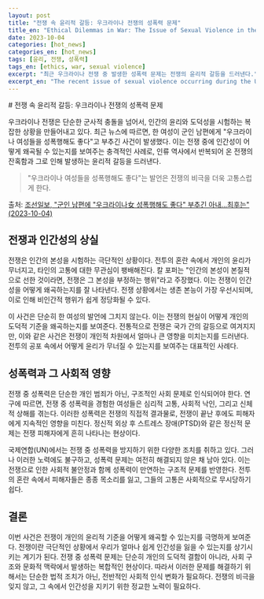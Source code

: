 ```yaml
---
layout: post
title: "전쟁 속 윤리적 갈등: 우크라이나 전쟁의 성폭력 문제"
title_en: "Ethical Dilemmas in War: The Issue of Sexual Violence in the Ukraine Conflict"
date: 2023-10-04
categories: [hot_news]
categories_en: [hot_news]
tags: [윤리, 전쟁, 성폭력]
tags_en: [ethics, war, sexual violence]
excerpt: "최근 우크라이나 전쟁 중 발생한 성폭력 문제는 전쟁의 윤리적 갈등을 드러낸다."
excerpt_en: "The recent issue of sexual violence occurring during the Ukraine conflict reveals the ethical dilemmas of war."
---
```


<div class="post-content-ko">
# 전쟁 속 윤리적 갈등: 우크라이나 전쟁의 성폭력 문제

우크라이나 전쟁은 단순한 군사적 충돌을 넘어서, 인간의 윤리와 도덕성을 시험하는 복잡한 상황을 만들어내고 있다. 최근 뉴스에 따르면, 한 여성이 군인 남편에게 "우크라이나 여성들을 성폭행해도 좋다"고 부추긴 사건이 발생했다. 이는 전쟁 중에 인간성이 어떻게 왜곡될 수 있는지를 보여주는 충격적인 사례로, 인류 역사에서 반복되어 온 전쟁의 잔혹함과 그로 인해 발생하는 윤리적 갈등을 드러낸다. 

<blockquote>
"우크라이나 여성들을 성폭행해도 좋다"는 발언은 전쟁의 비극을 더욱 고통스럽게 한다.
</blockquote>

출처: [조선일보, "군인 남편에 "우크라이나女 성폭행해도 좋다" 부추긴 아내...최후는" (2023-10-04)](https://news.google.com/stories/CAAqNggKIjBDQklTSGpvSmMzUnZjbmt0TXpZd1NoRUtEd2licjVqSURSSFdfM0prU01PQkhpZ0FQAQ?hl=ko&gl=KR&ceid=KR:ko&oc=5)

## 전쟁과 인간성의 상실

전쟁은 인간의 본성을 시험하는 극단적인 상황이다. 전투의 혼란 속에서 개인의 윤리가 무너지고, 타인의 고통에 대한 무관심이 팽배해진다. 칼 포퍼는 "인간의 본성이 본질적으로 선한 것이라면, 전쟁은 그 본성을 부정하는 행위"라고 주장했다. 이는 전쟁이 인간성을 어떻게 왜곡하는지를 잘 나타낸다. 전쟁 상황에서는 생존 본능이 가장 우선시되며, 이로 인해 비인간적 행위가 쉽게 정당화될 수 있다. 

이 사건은 단순히 한 여성의 발언에 그치지 않는다. 이는 전쟁의 현실이 어떻게 개인의 도덕적 기준을 왜곡하는지를 보여준다. 전통적으로 전쟁은 국가 간의 갈등으로 여겨지지만, 이와 같은 사건은 전쟁이 개인적 차원에서 얼마나 큰 영향을 미치는지를 드러낸다. 전투의 공포 속에서 어떻게 윤리가 무너질 수 있는지를 보여주는 대표적인 사례다.

## 성폭력과 그 사회적 영향

전쟁 중 성폭력은 단순한 개인 범죄가 아닌, 구조적인 사회 문제로 인식되어야 한다. 연구에 따르면, 전쟁 중 성폭력을 경험한 여성들은 심리적 고통, 사회적 낙인, 그리고 신체적 상해를 겪는다. 이러한 성폭력은 전쟁의 직접적 결과물로, 전쟁이 끝난 후에도 피해자에게 지속적인 영향을 미친다. 정신적 외상 후 스트레스 장애(PTSD)와 같은 정신적 문제는 전쟁 피해자에게 흔히 나타나는 현상이다. 

국제연합(UN)에서는 전쟁 중 성폭력을 방지하기 위한 다양한 조치를 취하고 있다. 그러나 이러한 노력에도 불구하고, 성폭력 문제는 여전히 해결되지 않은 채 남아 있다. 이는 전쟁으로 인한 사회적 불안정과 함께 성폭력이 만연하는 구조적 문제를 반영한다. 전투의 혼란 속에서 피해자들은 종종 목소리를 잃고, 그들의 고통은 사회적으로 무시당하기 쉽다.

## 결론

이번 사건은 전쟁이 개인의 윤리적 기준을 어떻게 왜곡할 수 있는지를 극명하게 보여준다. 전쟁이란 극단적인 상황에서 우리가 얼마나 쉽게 인간성을 잃을 수 있는지를 상기시키는 계기가 된다. 전쟁 중 성폭력 문제는 단순히 개인의 도덕적 결함이 아니라, 사회 구조와 문화적 맥락에서 발생하는 복합적인 현상이다. 따라서 이러한 문제를 해결하기 위해서는 단순한 법적 조치가 아닌, 전반적인 사회적 인식 변화가 필요하다. 전쟁의 비극을 잊지 않고, 그 속에서 인간성을 지키기 위한 정교한 노력이 필요하다.

</div>

<div class="post-content-en" style="display: none;">
# Ethical Dilemmas in War: The Issue of Sexual Violence in the Ukraine Conflict

The Ukraine conflict transcends mere military confrontation; it presents a complex situation that tests human ethics and morality. Recently, a news report highlighted an incident where a woman encouraged her soldier husband to "rape Ukrainian women." This shocking case underscores how war can distort humanity and reveals the brutality of war, reflecting ethical dilemmas that have recurred throughout human history.

<blockquote>
"The statement that it is permissible to rape Ukrainian women adds to the tragedy of war."
</blockquote>

출처: [Chosun Ilbo, "Ethical Dilemmas in War: The Issue of Sexual Violence in the Ukraine Conflict" (2023-10-04)](https://news.google.com/stories/CAAqNggKIjBDQklTSGpvSmMzUnZjbmt0TXpZd1NoRUtEd2licjVqSURSSFdfM0prU01PQkhpZ0FQAQ?hl=ko&gl=KR&ceid=KR:ko&oc=5)

## The Loss of Humanity in War

War puts human nature to the test in extreme circumstances. In the chaos of battle, individual ethics collapse, and indifference to the suffering of others becomes pervasive. Karl Popper argued that "if human nature is essentially good, then war is an act that denies that nature." This assertion reflects how war can warp humanity. In the context of warfare, the survival instinct often takes precedence, allowing inhumane actions to be easily justified.

This incident is not merely a statement from one woman; it illustrates how the realities of war can distort personal moral standards. Traditionally, warfare is viewed as a conflict between nations, but such incidents reveal the profound impact of war on individuals. They serve as a poignant reminder of how ethics can deteriorate in the face of combat fear.

## Sexual Violence as a Societal Issue

Sexual violence during war should not be seen as merely individual crimes but as structural social problems. Research indicates that women who experience sexual violence during war endure psychological trauma, social stigma, and physical injuries. This type of violence is a direct consequence of war and continues to affect victims long after the conflict ends. Mental health issues such as post-traumatic stress disorder (PTSD) are common among war victims.

The United Nations (UN) has implemented various measures to prevent sexual violence in conflict, yet this issue remains unresolved. It reflects the structural problems associated with the rampant sexual violence exacerbated by social instability during war. In the chaos of battle, victims often lose their voices, and their suffering is frequently disregarded by society.

## Conclusion

This incident starkly illustrates how war can distort individual ethical standards. It serves as a reminder of how easily we can lose our humanity in extreme situations. The issue of sexual violence in war is not merely a matter of personal moral failure but a complex phenomenon arising from social structures and cultural contexts. Therefore, addressing these problems requires not just legal measures but a fundamental change in societal perceptions. It is essential to remember the tragedies of war and to strive for the preservation of humanity amidst such chaos.

</div>